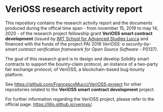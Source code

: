 # VeriOSS research activity report

This repository contains the research activity report and the documents produced during the offical time span - from november 15, 2019 to may 14, 2020 - of the research project fellowship grant **VeriOSS smart contract development** (issued by [IMT School for Advanced Studies Lucca](https://www.imtlucca.it/en) and financed with the funds of the project PAI 2018 *VeriOSS: a security-by-smart contract verification framework for Open Source Software* - P0137).

The goal of this research grant is to design and develop Solidity smart contracts to support the bounty-claim protocol, an instance of a two-party fair exchange protocol, of VeriOSS, a blockchain-based bug-bounty platform.

See https://github.com/FrancescoMucci/VeriOSS-project for other repositories related to the **VeriOSS smart contract development** project.

For further information regarding the VeriOSS project, please refer to the official page: https://lillo.github.io/verioss/.
